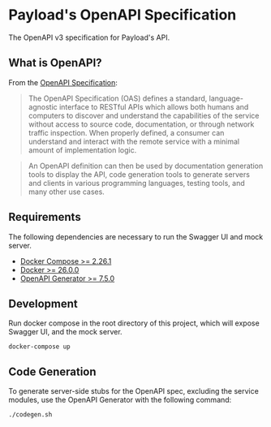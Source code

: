 # Payload's OpenAPI Specification

The OpenAPI v3 specification for Payload's API.

## What is OpenAPI?

From the [OpenAPI Specification](https://swagger.io/specification/):

> The OpenAPI Specification (OAS) defines a standard, language-agnostic interface to RESTful APIs which allows both humans and computers to discover and understand the capabilities of the service without access to source code, documentation, or through network traffic inspection. When properly defined, a consumer can understand and interact with the remote service with a minimal amount of implementation logic.

> An OpenAPI definition can then be used by documentation generation tools to display the API, code generation tools to generate servers and clients in various programming languages, testing tools, and many other use cases.

## Requirements

The following dependencies are necessary to run the Swagger UI and mock server.

* [Docker Compose >= 2.26.1](https://docs.docker.com/compose/install/)
* [Docker >= 26.0.0](https://docs.docker.com/get-docker/)
* [OpenAPI Generator >= 7.5.0](https://openapi-generator.tech/docs/installation)

## Development

Run docker compose in the root directory of this project, which will expose Swagger UI,
and the mock server.

```/bin/bash
docker-compose up
```

## Code Generation
To generate server-side stubs for the OpenAPI spec, excluding the service modules, use the OpenAPI Generator with the following command:

```/bin/bash
./codegen.sh
```